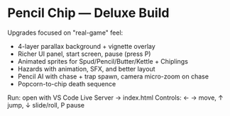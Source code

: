 # Pencil Chip — Deluxe Build

Upgrades focused on "real-game" feel:
- 4-layer parallax background + vignette overlay
- Richer UI panel, start screen, pause (press P)
- Animated sprites for Spud/Pencil/Butter/Kettle + Chiplings
- Hazards with animation, SFX, and better layout
- Pencil AI with chase + trap spawn, camera micro-zoom on chase
- Popcorn-to-chip death sequence

Run: open with VS Code Live Server → index.html
Controls: ← → move, ↑ jump, ↓ slide/roll, P pause
